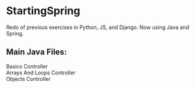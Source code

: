 # StartingSpring
Redo of previous exercises in Python, JS, and Django. Now using Java and Spring.

## Main Java Files:
Basics Controller<br>
Arrays And Loops Controller<br>
Objects Controller
